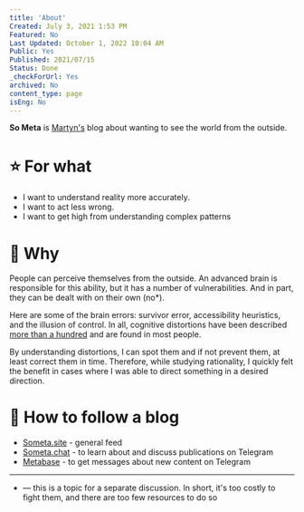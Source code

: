 ```yaml
---
title: 'About'
Created: July 3, 2021 1:53 PM
Featured: No
Last Updated: October 1, 2022 10:04 AM
Public: Yes
Published: 2021/07/15
Status: Done
_checkForUrl: Yes
archived: No
content_type: page
isEng: No
---
```


**So Meta** is [Martyn's](https://someta.site/about-martyn) blog about wanting to see the world from the outside.

# ⭐️ For what

- I want to understand reality more accurately.
- I want to act less wrong.
- I want to get high from understanding complex patterns

# 🧠 Why

People can perceive themselves from the outside. An advanced brain is responsible for this ability, but it has a number of vulnerabilities. And in part, they can be dealt with on their own (no*).

Here are some of the brain errors: survivor error, accessibility heuristics, and the illusion of control. In all, cognitive distortions have been described [more than a hundred](https://www.wikiwand.com/ru/%D0%A1%D0%BF%D0%B8%D1%81%D0%BE%D0%BA_%D0%BA%D0%BE%D0%B3%D0%BD%D0%B8%D1%82%D0%B8%D0%B2%D0%BD%D1%8B%D1%85_%D0%B8%D1%81%D0%BA%D0%B0%D0%B6%D0%B5%D0%BD%D0%B8%D0%B9) and are found in most people.

By understanding distortions, I can spot them and if not prevent them, at least correct them in time. Therefore, while studying rationality, I quickly felt the benefit in cases where I was able to direct something in a desired direction.

# 🔭 How to follow a blog

- [Someta.site](https://someta.site/) - general feed
- [Someta.chat](https://t.me/metaunity) - to learn about and discuss publications on Telegram
- [Metabase](https://t.me/metabaza) - to get messages about new content on Telegram

---

* — this is a topic for a separate discussion. In short, it's too costly to fight them, and there are too few resources to do so